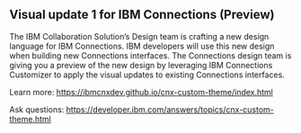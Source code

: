 ## Visual update 1 for IBM Connections (Preview)

The IBM Collaboration Solution’s Design team is crafting a new design language for IBM Connections. IBM developers will use this new design when building new Connections interfaces. The Connections design team is giving you a preview of the new design by leveraging IBM Connections Customizer to apply the visual updates to existing Connections interfaces.

Learn more: https://ibmcnxdev.github.io/cnx-custom-theme/index.html

Ask questions: https://developer.ibm.com/answers/topics/cnx-custom-theme.html
